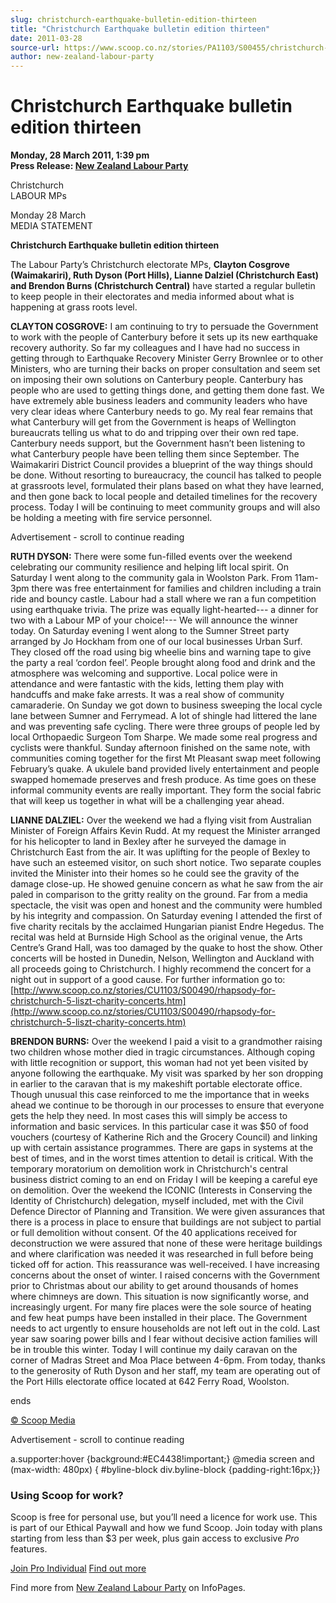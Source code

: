 ```yaml
---
slug: christchurch-earthquake-bulletin-edition-thirteen
title: "Christchurch Earthquake bulletin edition thirteen"
date: 2011-03-28
source-url: https://www.scoop.co.nz/stories/PA1103/S00455/christchurch-earthquake-bulletin-edition-thirteen.htm
author: new-zealand-labour-party
---
```

Christchurch Earthquake bulletin edition thirteen
=================================================

**Monday, 28 March 2011, 1:39 pm**  
**Press Release: [New Zealand Labour Party](https://info.scoop.co.nz/New_Zealand_Labour_Party)**

Christchurch  
LABOUR MPs

  
Monday 28 March  
MEDIA STATEMENT

**Christchurch Earthquake bulletin edition thirteen**

The Labour Party’s Christchurch electorate MPs, **Clayton Cosgrove (Waimakariri), Ruth Dyson (Port Hills), Lianne Dalziel (Christchurch East) and Brendon Burns (Christchurch Central)** have started a regular bulletin to keep people in their electorates and media informed about what is happening at grass roots level.

**CLAYTON COSGROVE:** I am continuing to try to persuade the Government to work with the people of Canterbury before it sets up its new earthquake recovery authority. So far my colleagues and I have had no success in getting through to Earthquake Recovery Minister Gerry Brownlee or to other Ministers, who are turning their backs on proper consultation and seem set on imposing their own solutions on Canterbury people. Canterbury has people who are used to getting things done, and getting them done fast. We have extremely able business leaders and community leaders who have very clear ideas where Canterbury needs to go. My real fear remains that what Canterbury will get from the Government is heaps of Wellington bureaucrats telling us what to do and tripping over their own red tape. Canterbury needs support, but the Government hasn’t been listening to what Canterbury people have been telling them since September. The Waimakariri District Council provides a blueprint of the way things should be done. Without resorting to bureaucracy, the council has talked to people at grassroots level, formulated their plans based on what they have learned, and then gone back to local people and detailed timelines for the recovery process. Today I will be continuing to meet community groups and will also be holding a meeting with fire service personnel.

Advertisement - scroll to continue reading





**RUTH DYSON:** There were some fun-filled events over the weekend celebrating our community resilience and helping lift local spirit. On Saturday I went along to the community gala in Woolston Park. From 11am-3pm there was free entertainment for families and children including a train ride and bouncy castle. Labour had a stall where we ran a fun competition using earthquake trivia. The prize was equally light-hearted--- a dinner for two with a Labour MP of your choice!--- We will announce the winner today. On Saturday evening I went along to the Sumner Street party arranged by Jo Hockham from one of our local businesses Urban Surf. They closed off the road using big wheelie bins and warning tape to give the party a real ‘cordon feel’. People brought along food and drink and the atmosphere was welcoming and supportive. Local police were in attendance and were fantastic with the kids, letting them play with handcuffs and make fake arrests. It was a real show of community camaraderie. On Sunday we got down to business sweeping the local cycle lane between Sumner and Ferrymead. A lot of shingle had littered the lane and was preventing safe cycling. There were three groups of people led by local Orthopaedic Surgeon Tom Sharpe. We made some real progress and cyclists were thankful. Sunday afternoon finished on the same note, with communities coming together for the first Mt Pleasant swap meet following February’s quake. A ukulele band provided lively entertainment and people swapped homemade preserves and fresh produce. As time goes on these informal community events are really important. They form the social fabric that will keep us together in what will be a challenging year ahead.

**LIANNE DALZIEL:** Over the weekend we had a flying visit from Australian Minister of Foreign Affairs Kevin Rudd. At my request the Minister arranged for his helicopter to land in Bexley after he surveyed the damage in Christchurch East from the air. It was uplifting for the people of Bexley to have such an esteemed visitor, on such short notice. Two separate couples invited the Minister into their homes so he could see the gravity of the damage close-up. He showed genuine concern as what he saw from the air paled in comparison to the gritty reality on the ground. Far from a media spectacle, the visit was open and honest and the community were humbled by his integrity and compassion. On Saturday evening I attended the first of five charity recitals by the acclaimed Hungarian pianist Endre Hegedus. The recital was held at Burnside High School as the original venue, the Arts Centre’s Grand Hall, was too damaged by the quake to host the show. Other concerts will be hosted in Dunedin, Nelson, Wellington and Auckland with all proceeds going to Christchurch. I highly recommend the concert for a night out in support of a good cause. For further information go to: [http://www.scoop.co.nz/stories/CU1103/S00490/rhapsody-for-christchurch-5-liszt-charity-concerts.htm](http://www.scoop.co.nz/stories/CU1103/S00490/rhapsody-for-christchurch-5-liszt-charity-concerts.htm)

**BRENDON BURNS:** Over the weekend I paid a visit to a grandmother raising two children whose mother died in tragic circumstances. Although coping with little recognition or support, this woman had not yet been visited by anyone following the earthquake. My visit was sparked by her son dropping in earlier to the caravan that is my makeshift portable electorate office. Though unusual this case reinforced to me the importance that in weeks ahead we continue to be thorough in our processes to ensure that everyone gets the help they need. In most cases this will simply be access to information and basic services. In this particular case it was $50 of food vouchers (courtesy of Katherine Rich and the Grocery Council) and linking up with certain assistance programmes. There are gaps in systems at the best of times, and in the worst times attention to detail is critical. With the temporary moratorium on demolition work in Christchurch's central business district coming to an end on Friday I will be keeping a careful eye on demolition. Over the weekend the ICONIC (Interests in Conserving the Identity of Christchurch) delegation, myself included, met with the Civil Defence Director of Planning and Transition. We were given assurances that there is a process in place to ensure that buildings are not subject to partial or full demolition without consent. Of the 40 applications received for deconstruction we were assured that none of these were heritage buildings and where clarification was needed it was researched in full before being ticked off for action. This reassurance was well-received. I have increasing concerns about the onset of winter. I raised concerns with the Government prior to Christmas about our ability to get around thousands of homes where chimneys are down. This situation is now significantly worse, and increasingly urgent. For many fire places were the sole source of heating and few heat pumps have been installed in their place. The Government needs to act urgently to ensure households are not left out in the cold. Last year saw soaring power bills and I fear without decisive action families will be in trouble this winter. Today I will continue my daily caravan on the corner of Madras Street and Moa Place between 4-6pm. From today, thanks to the generosity of Ruth Dyson and her staff, my team are operating out of the Port Hills electorate office located at 642 Ferry Road, Woolston.

ends  

[© Scoop Media](http://www.scoop.co.nz/about/terms.html)  

Advertisement - scroll to continue reading



a.supporter:hover {background:#EC4438!important;} @media screen and (max-width: 480px) { #byline-block div.byline-block {padding-right:16px;}}

### Using Scoop for work?

Scoop is free for personal use, but you’ll need a licence for work use. This is part of our Ethical Paywall and how we fund Scoop. Join today with plans starting from less than $3 per week, plus gain access to exclusive _Pro_ features.  
  
[Join Pro Individual](https://pro.scoop.co.nz/Individual/?from=ProIn24) [Find out more](https://pro.scoop.co.nz/using-scoop-for-work/?from=ProIn24)

Find more from [New Zealand Labour Party](https://info.scoop.co.nz/New_Zealand_Labour_Party) on InfoPages.